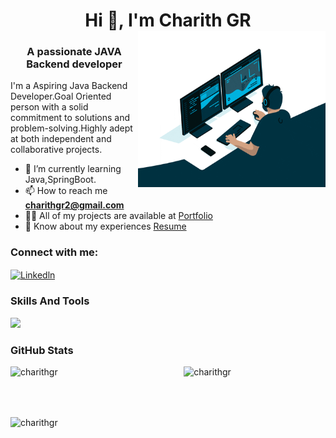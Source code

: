 <h1 align="center">Hi 👋, I'm Charith GR <img align="right" src="./gg.gif" alt="charithgr" width="300px" height="250px"/></h1>
<h3 align="center">A passionate JAVA Backend developer</h3>
 <p>I'm a Aspiring Java Backend Developer.Goal Oriented person with a solid commitment to solutions and problem-solving.Highly adept at both independent and collaborative projects.</p>

 - 🌱 I’m currently learning Java,SpringBoot.
- 📫 How to reach me **charithgr2@gmail.com**
- 👨‍💻 All of my projects are available at <a href="https://charithgr.github.io/">Portfolio</a>
- 📄 Know about my experiences [Resume](https://drive.google.com/file/d/1N6ay1HHQpcaZhcr9DXnqcd5pvNqG706j/view?usp=sharing)

<h3 align="left">Connect with me:</h3>
<p align="left">
<a href="https://linkedin.com/in/charith-g-r-667951243/" target="blank"><img align="center" src="https://camo.githubusercontent.com/f17ba9730c27e5f1230325b94c8b68bbf3115d32650866f6e3d0ade68201beea/68747470733a2f2f696d672e736869656c64732e696f2f62616467652f4c696e6b6564496e2d2532333030373742352e7376673f6c6f676f3d6c696e6b6564696e266c6f676f436f6c6f723d7768697465" alt="Linkedln" height="25" width="75" /></a>
</p>
<h3 align="left">Skills And Tools</h3>
<img src="https://skillicons.dev/icons?i=html,css,js,java,spring,mysql,github,vscode" />

<h3 align="left">GitHub Stats</h3>
<p align="left">
<p><img align="left" src="https://github-readme-stats.vercel.app/api/top-langs?username=charithgr&show_icons=true&locale=en&layout=compact" width="45%" alt="charithgr" /></p>

<p>&nbsp;<img align="right" src="https://github-readme-stats.vercel.app/api?username=charithgr&show_icons=true&locale=en"  width="45%" alt="charithgr" /></p>
<br><br>
<p><img align="center" src="https://github-readme-streak-stats.herokuapp.com/?user=charithgr&" width="55%" alt="charithgr" /></p>
